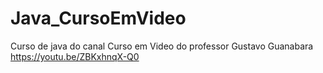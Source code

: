 # Java_CursoEmVideo
Curso de java do canal Curso em Video do professor Gustavo Guanabara  https://youtu.be/ZBKxhnqX-Q0
